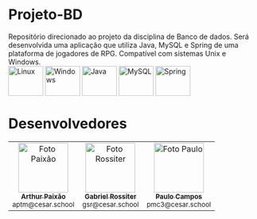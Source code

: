 # Projeto-BD
Repositório direcionado ao projeto da disciplina de Banco de dados. Será desenvolvida uma aplicação que utiliza Java, MySQL e Spring de uma plataforma de jogadores de RPG.
Compatível com sistemas Unix e  Windows.<br>
<img align="center" alt="Linux" height="60" width="70" src="https://cdn.jsdelivr.net/gh/devicons/devicon/icons/linux/linux-original.svg">
<img align="center" alt="Windows" height="60" width="70" src="https://cdn.jsdelivr.net/gh/devicons/devicon/icons/windows8/windows8-original.svg">
<img align="center" alt="Java" height="60" width="70" src="https://cdn.jsdelivr.net/gh/devicons/devicon@latest/icons/java/java-original.svg" />
<img align="center" alt="MySQL" height="60" width="70" src="https://cdn.jsdelivr.net/gh/devicons/devicon@latest/icons/mysql/mysql-original-wordmark.svg" />
<img align="center" alt="Spring" height="60" width="70" src="https://cdn.jsdelivr.net/gh/devicons/devicon@latest/icons/spring/spring-original.svg" />  
##
# Desenvolvedores
<table>
  <tr>
    <td align="center">
      <a href="https://github.com/paixaoao">
        <img src="https://avatars.githubusercontent.com/u/126728380?v=4" width="100px;" alt="Foto Paixão"/><br>
        <sub>
          <b>Arthur Paixão</b>
        </sub>
      </a>
      <br>
      <sub>aptm@cesar.school</sub>
    </td>
    <td align="center">
      <a href="https://github.com/grossiter04">
        <img src="https://avatars.githubusercontent.com/u/116268469?v=4" width="100px;" alt="Foto Rossiter"/><br>
        <sub>
          <b>Gabriel Rossiter</b>
        </sub>
      </a>      
      <br>
      <sub>gsr@cesar.school</sub>
    </td>
    <td align="center">
      <a href="https://github.com/paulo-campos-57">
        <img src="https://avatars.githubusercontent.com/u/77108503?v=4" width="100px;" alt="Foto Paulo"/><br>
        <sub>
          <b>Paulo Campos</b>
        </sub>
      </a>      
      <br>
      <sub>pmc3@cesar.school</sub>
    </td>
  </tr>
</table>
